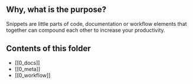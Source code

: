 ## Why, what is the purpose?
Snippets are little parts of code, documentation or workflow elements that together can compound each other to increase your productivity.

## Contents of this folder
- [[0_docs]]
- [[0_meta]]
- [[0_workflow]]